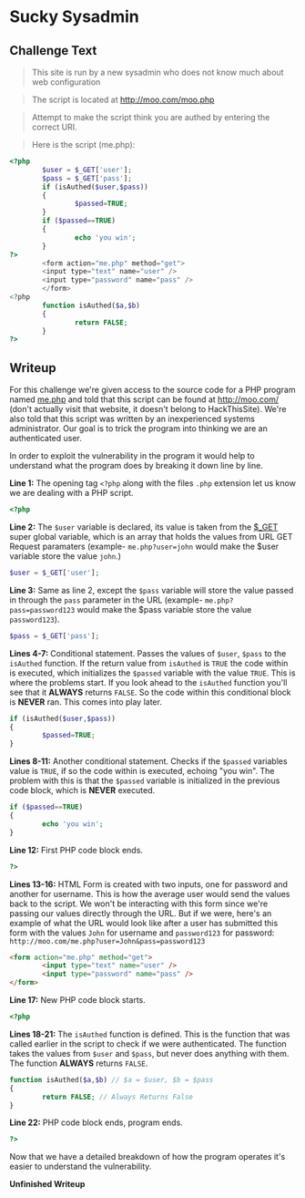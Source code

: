 # Sucky Sysadmin

## Challenge Text

> This site is run by a new sysadmin who does not know much about web configuration

> The script is located at http://moo.com/moo.php

> Attempt to make the script think you are authed by entering the correct URI.

> Here is the script (me.php):

```php
<?php
        $user = $_GET['user'];
        $pass = $_GET['pass'];
        if (isAuthed($user,$pass))
        {
                $passed=TRUE;
        }
        if ($passed==TRUE)
        {
                echo 'you win';
        }
?>
        <form action="me.php" method="get">
        <input type="text" name="user" />
        <input type="password" name="pass" />
        </form>
<?php
        function isAuthed($a,$b)
        {
                return FALSE;
        }
?>
```

## Writeup

For this challenge we're given access to the source code for a PHP program named [me.php](./me.php "Sucky Sysadmin PHP Program") and told that this script can be found at http://moo.com/ (don't actually visit that website, it doesn't belong to HackThisSite). We're also told that this script was written by an inexperienced systems administrator. Our goal is to trick the program into thinking we are an authenticated user.

In order to exploit the vulnerability in the program it would help to understand what the program does by breaking it down line by line.

**Line 1:** The opening tag ```<?php``` along with the files ```.php``` extension let us know we are dealing with a PHP script. 

```php
<?php
```

**Line 2:** The ```$user``` variable is declared, its value is taken from the [$_GET](https://www.w3schools.com/PHP/php_superglobals_get.asp "W3 Schools Article On GET Super Global") super global variable, which is an array that holds the values from URL GET Request paramaters (example- ```me.php?user=john``` would make the $user variable store the value ```john```.)

```php
$user = $_GET['user']; 
```

**Line 3:** Same as line 2, except the ```$pass``` variable will store the value passed in through the ```pass``` parameter in the URL (example- ```me.php?pass=password123``` would make the $pass variable store the value ```password123```).

```php
$pass = $_GET['pass'];
```

**Lines 4-7:** Conditional statement. Passes the values of ```$user```, ```$pass``` to the ```isAuthed``` function. If the return value from ```isAuthed``` is ```TRUE``` the code within is executed, which initializes the ```$passed``` variable with the value ```TRUE```. This is where the problems start. If you look ahead to the ```isAuthed``` function you'll see that it **ALWAYS** returns ```FALSE```. So the code within this conditional block is **NEVER** ran. This comes into play later.

```php
if (isAuthed($user,$pass))
{
        $passed=TRUE;
}
```

**Lines 8-11:** Another conditional statement. Checks if the ```$passed``` variables value is ```TRUE```, if so the code within is executed, echoing "you win". The problem with this is that the ```$passed``` variable is initialized in the previous code block, which is **NEVER** executed.

```php
if ($passed==TRUE) 
{
        echo 'you win';
}
```

**Line 12:** First PHP code block ends.

```php
?>
```

**Lines 13-16:** HTML Form is created with two inputs, one for password and another for username. This is how the average user would send the values back to the script. We won't be interacting with this form since we're passing our values directly through the URL. But if we were, here's an example of what the URL would look like after a user has submitted this form with the values ```John``` for username and ```password123``` for password: ```http://moo.com/me.php?user=John&pass=password123```

```html
<form action="me.php" method="get">
        <input type="text" name="user" />
        <input type="password" name="pass" />
</form>
```

**Line 17:** New PHP code block starts.

```php
<?php
```

**Lines 18-21:** The ```isAuthed``` function is defined. This is the function that was called earlier in the script to check if we were authenticated. The function takes the values from ```$user``` and ```$pass```, but never does anything with them. The function **ALWAYS** returns ```FALSE```.

```php
function isAuthed($a,$b) // $a = $user, $b = $pass
{
        return FALSE; // Always Returns False
}
```

**Line 22:** PHP code block ends, program ends.

```php
?>
```

Now that we have a detailed breakdown of how the program operates it's easier to understand the vulnerability.

**Unfinished Writeup**